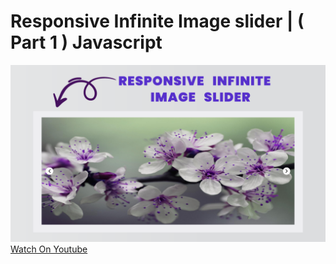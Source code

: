 # Responsive Infinite Image slider | ( Part 1 ) Javascript
![thumbnail](thumbnail.png)
[Watch On Youtube](https://youtu.be/DRrH1lskCDA)